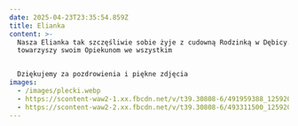```yaml
---
date: 2025-04-23T23:35:54.859Z
title: Elianka
content: >-
  Nasza Elianka tak szczęśliwie sobie żyje z cudowną Rodzinką w Dębicy. Pomaga i
  towarzyszy swoim Opiekunom we wszystkim 


  Dziękujemy za pozdrowienia i piękne zdjęcia 
images:
  - /images/plecki.webp
  - https://scontent-waw2-1.xx.fbcdn.net/v/t39.30808-6/491959388_1259207992512333_3402952885494040906_n.jpg?stp=cp6_dst-jpg_tt6&_nc_cat=109&ccb=1-7&_nc_sid=833d8c&_nc_ohc=JSuMvW4w1moQ7kNvwGOpx-X&_nc_oc=AdmtcBdZCvDTctKYw0KM3FGXOGvuCORgQ29RAUSIo-si2bvTRZ6FLpUfy_JPJs6mGLHL4v2k9Z86ZZ8PxlDxRFaK&_nc_zt=23&_nc_ht=scontent-waw2-1.xx&_nc_gid=BN_bd6N-uKJltaw-RIRdMw&oh=00_AfJbxHK2n8_9sa-2T0AeMfrUZZfSL4T46FybpirahoW-8w&oe=6825A504
  - https://scontent-waw2-2.xx.fbcdn.net/v/t39.30808-6/493311500_1259208055845660_3040726842529477742_n.jpg?stp=cp6_dst-jpg_tt6&_nc_cat=103&ccb=1-7&_nc_sid=833d8c&_nc_ohc=YndrN_D1dXAQ7kNvwHzQnGZ&_nc_oc=Adk7UXGmYjyDDmY8Od-DV-KMBvOSqYekZA0p38UIaIxplp2VaMMH5hwY2_V_JYh0kBh08UyB_T6IPom7-LDIbvQ0&_nc_zt=23&_nc_ht=scontent-waw2-2.xx&_nc_gid=UJ5M2QodmmAFv6shIOYHpg&oh=00_AfKEOAAqku_MpFcFOqduaHQ_TaAd1k_z7EIyLp3yS1T4nA&oe=6825A76D
---
```

